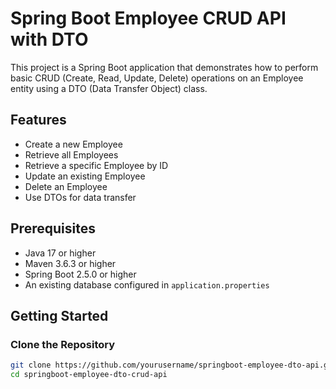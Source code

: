# Spring Boot Employee CRUD API with DTO

This project is a Spring Boot application that demonstrates how to perform basic CRUD (Create, Read, Update, Delete) operations on an Employee entity using a DTO (Data Transfer Object) class.

## Features

- Create a new Employee
- Retrieve all Employees
- Retrieve a specific Employee by ID
- Update an existing Employee
- Delete an Employee
- Use DTOs for data transfer

## Prerequisites

- Java 17 or higher
- Maven 3.6.3 or higher
- Spring Boot 2.5.0 or higher
- An existing database configured in `application.properties`

## Getting Started

### Clone the Repository

```bash
git clone https://github.com/yourusername/springboot-employee-dto-api.git
cd springboot-employee-dto-crud-api
